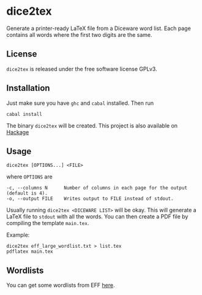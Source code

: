 # dice2tex

Generate a printer-ready LaTeX file from a Diceware word list. Each page contains all words where the first two digits are the same.

## License

`dice2tex` is released under the free software license GPLv3.

## Installation

Just make sure you have `ghc` and `cabal` installed. Then run

    cabal install

The binary `dice2tex` will be created. This project is also available on [Hackage](http://hackage.haskell.org/package/dice2tex)

## Usage

    dice2tex [OPTIONS...] <FILE>

where `OPTIONS` are

    -c, --columns N      Number of columns in each page for the output (default is 4).
    -o, --output FILE    Writes output to FILE instead of stdout.

Usually running `dice2tex <DICEWARE LIST>` will be okay. This will generate a LaTeX file to `stdout` with all the words. You can then create a PDF file by compiling the template `main.tex`.

Example:

    dice2tex eff_large_wordlist.txt > list.tex
    pdflatex main.tex

## Wordlists

You can get some wordlists from EFF [here](https://www.eff.org/deeplinks/2016/07/new-wordlists-random-passphrases).
